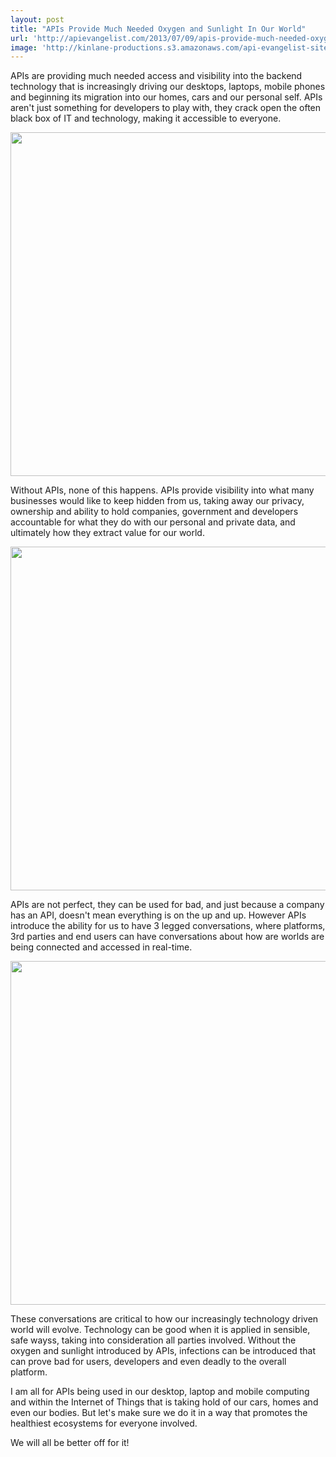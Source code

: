 ```yaml
---
layout: post
title: "APIs Provide Much Needed Oxygen and Sunlight In Our World"
url: 'http://apievangelist.com/2013/07/09/apis-provide-much-needed-oxygen-and-sunlight-in-our-world/'
image: 'http://kinlane-productions.s3.amazonaws.com/api-evangelist-site/blog/bw-api-transparency-1.png'
---
```


APIs are providing much needed access and visibility into the backend technology that is increasingly driving our desktops, laptops, mobile phones and beginning its migration into our homes, cars and our personal self. APIs aren't just something for developers to play with, they crack open the often black box of IT and technology, making it accessible to everyone.

<img class="c1" src="https://s3.amazonaws.com/kinlane-productions/bw-icons/bw-api-transparency-1.png" alt="" width="550" />

Without APIs, none of this happens. APIs provide visibility into what many businesses would like to keep hidden from us, taking away our privacy, ownership and ability to hold companies, government and developers accountable for what they do with our personal and private data, and ultimately how they extract value for our world.

<img class="c1" src="https://s3.amazonaws.com/kinlane-productions/bw-icons/bw-api-transparency-2.png" alt="" width="550" />

APIs are not perfect, they can be used for bad, and just because a company has an API, doesn't mean everything is on the up and up. However APIs introduce the ability for us to have 3 legged conversations, where platforms, 3rd parties and end users can have conversations about how are worlds are being connected and accessed in real-time.

<img class="c1" src="https://s3.amazonaws.com/kinlane-productions/bw-icons/bw-three-legged-v2.png" alt="" width="550" />

These conversations are critical to how our increasingly technology driven world will evolve. Technology can be good when it is applied in sensible, safe wayss, taking into consideration all parties involved. Without the oxygen and sunlight introduced by APIs, infections can be introduced that can prove bad for users, developers and even deadly to the overall platform.

I am all for APIs being used in our desktop, laptop and mobile computing and within the Internet of Things that is taking hold of our cars, homes and even our bodies. But let's make sure we do it in a way that promotes the healthiest ecosystems for everyone involved.  

We will all be better off for it!